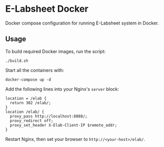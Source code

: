 E-Labsheet Docker
=================

Docker compose configuration for running E-Labsheet system in Docker.

Usage
-----
To build required Docker images, run the script:

    ./build.sh
    
Start all the containers with:

    docker-compose up -d

Add the following lines into your Nginx's `server` block:

    location = /elab {
      return 302 /elab/;
    }
    location /elab/ {
      proxy_pass http://localhost:8888/;
      proxy_redirect off;
      proxy_set_header X-Elab-Client-IP $remote_addr;
    }

Restart Nginx, then set your browser to `http://<your-host>/elab/`.
